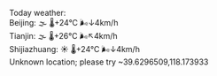 Today weather:  
Beijing: 🌫  🌡️+24°C 🌬️↓4km/h  
Tianjin: 🌫  🌡️+26°C 🌬️↖4km/h  
Shijiazhuang: ☀️   🌡️+24°C 🌬️↓4km/h  
Unknown location; please try ~39.6296509,118.173933  
